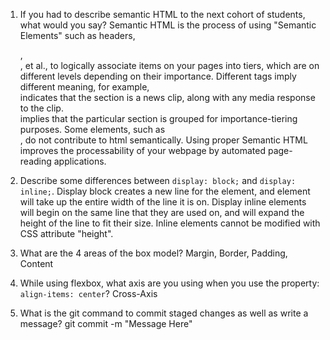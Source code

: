 1. If you had to describe semantic HTML to the next cohort of students, what would you say?
Semantic HTML is the process of using "Semantic Elements" such as headers, <section>, <article>, et al., to logically associate items on your pages into tiers, which are on different levels depending on their importance. Different tags imply different meaning, for example, <article> indicates that the section is a news clip, along with any media response to the clip. <section> implies that the particular section is grouped for importance-tiering purposes. Some elements, such as <div>, do not contribute to html semantically. Using proper Semantic HTML improves the processability of your webpage by automated page-reading applications. 

2. Describe some differences between ```display: block;``` and ```display: inline;```.
Display block creates a new line for the element, and element will take up the entire width of the line it is on. Display inline elements will begin on the same line that they are used on, and will expand the height of the line to fit their size. Inline elements cannot be modified with CSS attribute "height".

3. What are the 4 areas of the box model?
Margin, Border, Padding, Content

4. While using flexbox, what axis are you using when you use the property: ```align-items: center```?
Cross-Axis

5. What is the git command to commit staged changes as well as write a message? 
git commit -m "Message Here"